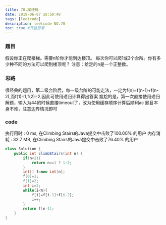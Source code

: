 ```yaml
---
title: 70.爬楼梯
date: 2019-06-07 18:50:48
tags: [leetcode] 
description: leetcode NO.70
toc: true #开启目录
---
```


### 题目
假设你正在爬楼梯。需要n阶你才能到达楼顶。
每次你可以爬1或2个台阶。你有多少种不同的方法可以爬到楼顶呢？
注意：给定的n是一个正整数。
<!-- more -->

### 思路
很经典的题目，第二级台阶后，每一级台阶的可能走法，一定为f(n)=f(n-1)+f(n-2),而f(1)=1,f(2)=2,因此可使用递归计算得出答案
尴尬的是，第一次直接使用递归解题，输入为44的时候直接timeout了，改为使用缓存顺序计算后顺利ac
题目本身不难，注意边界情况即可

### code
执行用时 : 0 ms, 在Climbing Stairs的Java提交中击败了100.00% 的用户
内存消耗 : 32.7 MB, 在Climbing Stairs的Java提交中击败了76.40% 的用户

```java
class Solution {
    public int climbStairs(int n) {
        if(n<2){
            return n==1 ? 1:2;
        }
        int[] f=new int[n];
        f[0]=1;
        f[1]=2;
        int i=2;
        while(i<n){
            f[i]=f[i-1]+f[i-2];
            i++;
        }
        return f[n-1];
    }
}
```